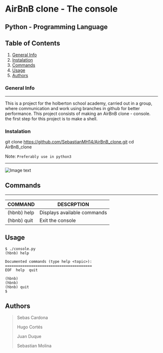 # AirBnB clone - The console
## Python - Programming Language



## Table of Contents
1. [General Info](#general-info)
2. [Instalation](#Instalation)
3. [Commands](#Commands)
4. [Usage](#Usage)
5. [Authors](#Authors)

### General Info
***
This is a project for the holberton school academy, carried out in a group, where communication and work using branches in github for better performance. This project consists of making an AirBnB clone - console. the first step for this project is to make a shell.

### Instalation

git clone https://github.com/SebastianMH14/AirBnB_clone.git
cd AirBnB_clone

Note: `Preferably use in python3`


***


![Image text](https://holbertonintranet.s3.amazonaws.com/uploads/medias/2018/6/65f4a1dd9c51265f49d0.png?X-Amz-Algorithm=AWS4-HMAC-SHA256&X-Amz-Credential=AKIARDDGGGOUWMNL5ANN%2F20210701%2Fus-east-1%2Fs3%2Faws4_request&X-Amz-Date=20210701T205146Z&X-Amz-Expires=86400&X-Amz-SignedHeaders=host&X-Amz-Signature=a4b451a9831bd7fe319b9351d3e055b8df95a752e7a159590568002ade70487a)

## Commands
***
| COMMAND | DESCRPTION |
| ------------- | ------------- |
|     (hbnb) help   | Displays available commands  |
|     (hbnb) quit   | Exit the console |


## Usage
```
$ ./console.py
(hbnb) help

Documented commands (type help <topic>):
========================================
EOF  help  quit

(hbnb)
(hbnb)
(hbnb) quit
$
```

## Authors

> Sebas Cardona
>
> Hugo Cortés
>
> Juan Duque
>
> Sebastian Molina
>